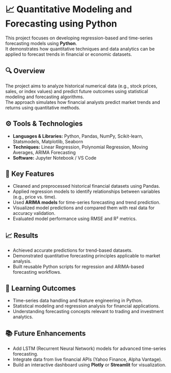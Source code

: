 # 📈 Quantitative Modeling and Forecasting using Python

This project focuses on developing regression-based and time-series forecasting models using **Python**.  
It demonstrates how quantitative techniques and data analytics can be applied to forecast trends in financial or economic datasets.

## 🔍 Overview
The project aims to analyze historical numerical data (e.g., stock prices, sales, or index values) and predict future outcomes using statistical modeling and forecasting algorithms.  
The approach simulates how financial analysts predict market trends and returns using quantitative methods.

## ⚙️ Tools & Technologies
- **Languages & Libraries:** Python, Pandas, NumPy, Scikit-learn, Statsmodels, Matplotlib, Seaborn  
- **Techniques:** Linear Regression, Polynomial Regression, Moving Averages, ARIMA Forecasting  
- **Software:** Jupyter Notebook / VS Code

## 🚀 Key Features
- Cleaned and preprocessed historical financial datasets using Pandas.  
- Applied regression models to identify relationships between variables (e.g., price vs. time).  
- Used **ARIMA models** for time-series forecasting and trend prediction.  
- Visualized model predictions and compared them with real data for accuracy validation.  
- Evaluated model performance using RMSE and R² metrics.

## 📈 Results
- Achieved accurate predictions for trend-based datasets.  
- Demonstrated quantitative forecasting principles applicable to market analysis.  
- Built reusable Python scripts for regression and ARIMA-based forecasting workflows.

## 🧠 Learning Outcomes
- Time-series data handling and feature engineering in Python.  
- Statistical modeling and regression analysis for financial applications.  
- Understanding forecasting concepts relevant to trading and investment analytics.

## 📚 Future Enhancements
- Add LSTM (Recurrent Neural Network) models for advanced time-series forecasting.  
- Integrate data from live financial APIs (Yahoo Finance, Alpha Vantage).  
- Build an interactive dashboard using **Plotly** or **Streamlit** for visualization.

